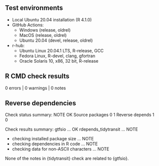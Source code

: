 ## Test environments

- Local Ubuntu 20.04 installation (R 4.1.0)
- GitHub Actions:
  - Windows (release, oldrel)
  - MacOS (release, oldrel)
  - Ubuntu 20.04 (devel, release, oldrel)
- r-hub:
  - Ubuntu Linux 20.04.1 LTS, R-release, GCC
  - Fedora Linux, R-devel, clang, gfortran
  - Oracle Solaris 10, x86, 32 bit, R-release

## R CMD check results

0 errors | 0 warnings | 0 notes

## Reverse dependencies

Check status summary:
                  NOTE OK
  Source packages    0  1
  Reverse depends    1  0

Check results summary:
gtfsio ... OK
rdepends_tidytransit ... NOTE
* checking installed package size ... NOTE
* checking dependencies in R code ... NOTE
* checking data for non-ASCII characters ... NOTE

None of the notes in {tidytransit} check are related to {gtfsio}.
